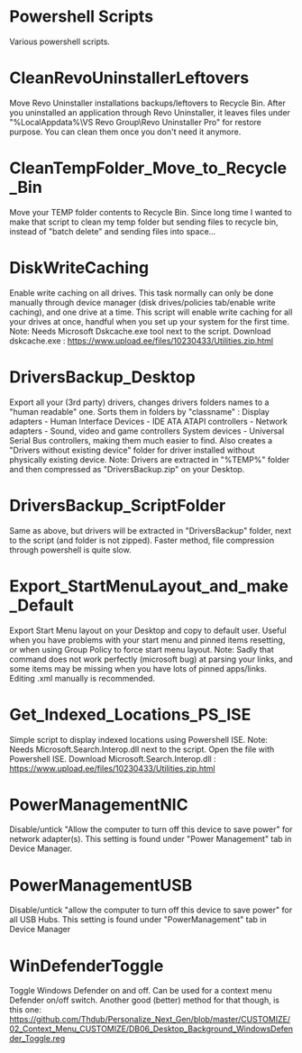 # Powershell Scripts
  Various powershell scripts.

# CleanRevoUninstallerLeftovers
  Move Revo Uninstaller installations backups/leftovers to Recycle Bin.
  After you uninstalled an application through Revo Uninstaller, it leaves files under "%LocalAppdata%\VS Revo Group\Revo Uninstaller Pro\" for restore purpose. You can clean them once you don't need it anymore.

# CleanTempFolder_Move_to_Recycle_Bin
  Move your TEMP folder contents to Recycle Bin.
  Since long time I wanted to make that script to clean my temp folder but sending files to recycle bin, instead of "batch delete" and sending files into space... 

# DiskWriteCaching
  Enable write caching on all drives.
  This task normally can only be done manually through device manager (disk drives/policies tab/enable write caching), and one drive at a time. This script will enable write caching for all your drives at once, handful when you set up your system for the first time.
 Note: Needs Microsoft Dskcache.exe tool next to the script.
 Download dskcache.exe : https://www.upload.ee/files/10230433/Utilities.zip.html

# DriversBackup_Desktop
  Export all your (3rd party) drivers, changes drivers folders names to a "human readable" one.
  Sorts them in folders by "classname" : Display adapters - Human Interface Devices - IDE ATA ATAPI controllers - Network adapters - Sound, video and game controllers System devices - Universal Serial Bus controllers, making them much easier to find.
  Also creates a "Drivers without existing device" folder for driver installed without physically existing device.
  Note: Drivers are extracted in "%TEMP%" folder and then compressed as "DriversBackup.zip" on your Desktop.

# DriversBackup_ScriptFolder
  Same as above, but drivers will be extracted in "DriversBackup" folder, next to the script (and folder is not zipped). Faster method, file compression through powershell is quite slow.

# Export_StartMenuLayout_and_make_Default
  Export Start Menu layout on your Desktop and copy to default user.
  Useful when you have problems with your start menu and pinned items resetting, or when using Group Policy to force start menu layout.
  Note: Sadly that command does not work perfectly (microsoft bug) at parsing your links, and some items may be missing when you have lots of pinned apps/links. Editing .xml manually is recommended.

# Get_Indexed_Locations_PS_ISE
  Simple script to display indexed locations using Powershell ISE.
  Note: Needs Microsoft.Search.Interop.dll next to the script. Open the file with Powershell ISE.
  Download Microsoft.Search.Interop.dll : https://www.upload.ee/files/10230433/Utilities.zip.html

# PowerManagementNIC
  Disable/untick "Allow the computer to turn off this device to save power" for network adapter(s). 
  This setting is found under "Power Management" tab in Device Manager.

# PowerManagementUSB
  Disable/untick "allow the computer to turn off this device to save power" for all USB Hubs.
  This setting is found under "PowerManagement" tab in Device Manager

# WinDefenderToggle
  Toggle Windows Defender on and off.
  Can be used for a context menu Defender on/off switch.
  Another good (better) method for that though, is this one:
  https://github.com/Thdub/Personalize_Next_Gen/blob/master/CUSTOMIZE/02_Context_Menu_CUSTOMIZE/DB06_Desktop_Background_WindowsDefender_Toggle.reg
